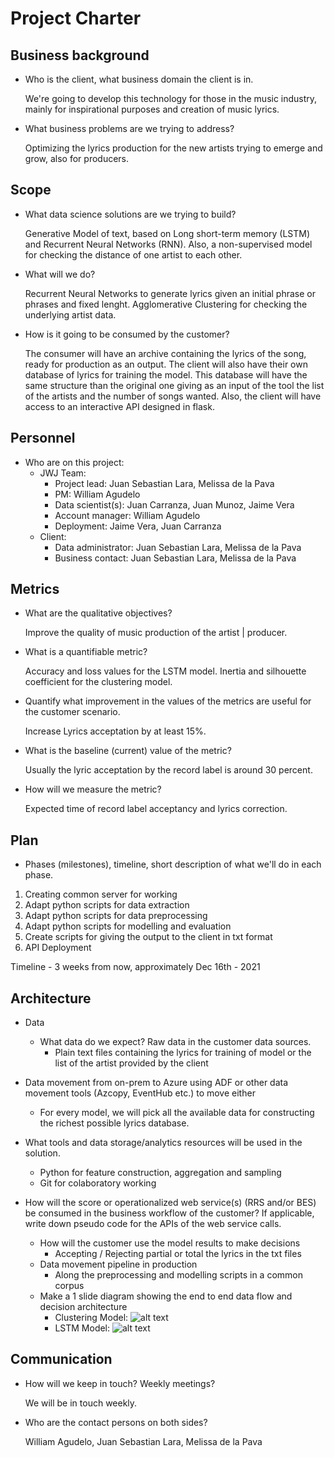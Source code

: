 # Project Charter

## Business background

* Who is the client, what business domain the client is in.

  We're going to develop this technology for those in the music industry, mainly for inspirational purposes and creation of music lyrics.
  
* What business problems are we trying to address?

  Optimizing the lyrics production for the new artists trying to emerge and grow, also for producers.

## Scope
* What data science solutions are we trying to build?

  Generative Model of text, based on Long short-term memory (LSTM) and Recurrent Neural Networks (RNN). Also, a non-supervised model for checking the distance of one artist to each other.
  
* What will we do?

  Recurrent Neural Networks to generate lyrics given an initial phrase or phrases and fixed lenght. Agglomerative Clustering for checking the underlying artist data.
  
* How is it going to be consumed by the customer?

  The consumer will have an archive containing the lyrics of the song, ready for production as an output. 
  The client will also have their own database of lyrics for training the model. 
  This database will have the same structure than the original one giving as an input of the tool the list of the artists and the number of songs wanted.
  Also, the client will have access to an interactive API designed in flask.

## Personnel
* Who are on this project:
	* JWJ Team:
		* Project lead: Juan Sebastian Lara, Melissa de la Pava
		* PM: William Agudelo
		* Data scientist(s): Juan Carranza, Juan Munoz, Jaime Vera 
		* Account manager: William Agudelo
		* Deployment: Jaime Vera, Juan Carranza
	* Client:
		* Data administrator: Juan Sebastian Lara, Melissa de la Pava
		* Business contact: Juan Sebastian Lara, Melissa de la Pava
	
## Metrics
* What are the qualitative objectives?

  Improve the quality of music production of the artist | producer. 
  
* What is a quantifiable metric?

  Accuracy and loss values for the LSTM model. Inertia and silhouette coefficient for the clustering model.
  
* Quantify what improvement in the values of the metrics are useful for the customer scenario.

  Increase Lyrics acceptation by at least 15%.
  
* What is the baseline (current) value of the metric?
  
  Usually the lyric acceptation by the record label is around 30 percent.
  
* How will we measure the metric?

  Expected time of record label acceptancy and lyrics correction.

## Plan
* Phases (milestones), timeline, short description of what we'll do in each phase.
1. Creating common server for working
2. Adapt python scripts for data extraction
3. Adapt python scripts for data preprocessing
4. Adapt python scripts for modelling and evaluation
5. Create scripts for giving the output to the client in txt format
6. API Deployment

Timeline - 3 weeks from now, approximately Dec 16th - 2021

## Architecture
* Data
  * What data do we expect? Raw data in the customer data sources.
	- Plain text files containing the lyrics for training of model or the list of the artist provided by the client
* Data movement from on-prem to Azure using ADF or other data movement tools (Azcopy, EventHub etc.) to move either
  * For every model, we will pick all the available data for constructing the richest possible lyrics database.

* What tools and data storage/analytics resources will be used in the solution.
  * Python for feature construction, aggregation and sampling
  * Git for colaboratory working

* How will the score or operationalized web service(s) (RRS and/or BES) be consumed in the business workflow of the customer? If applicable, write down pseudo code for the APIs of the web service calls.
  * How will the customer use the model results to make decisions
	- Accepting / Rejecting partial or total the lyrics in the txt files
  * Data movement pipeline in production
	- Along the preprocessing and modelling scripts in a common corpus
  * Make a 1 slide diagram showing the end to end data flow and decision architecture
    * Clustering Model: ![alt text](https://i.imgur.com/zhFzYcS.jpeg)
    * LSTM Model: ![alt text](https://i.imgur.com/wDScpQi.jpeg)

## Communication
* How will we keep in touch? Weekly meetings?

  We will be in touch weekly.
  
* Who are the contact persons on both sides?
  
  William Agudelo, Juan Sebastian Lara, Melissa de la Pava
